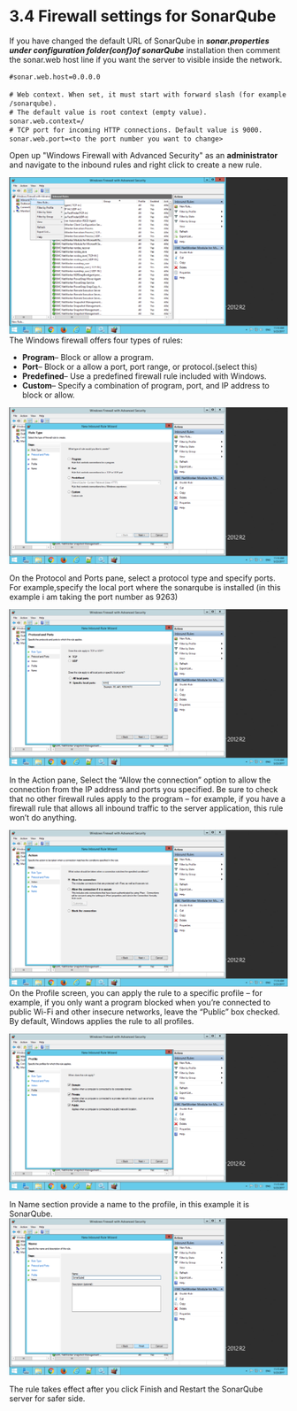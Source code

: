 # 3.4 Firewall settings for SonarQube

If you have changed the default URL of SonarQube in _**sonar.properties under configuration folder\(conf\)of sonarQube**_ installation then comment the sonar.web host line if you want the server to visible inside the network.

```text
#sonar.web.host=0.0.0.0

# Web context. When set, it must start with forward slash (for example /sonarqube).
# The default value is root context (empty value).
sonar.web.context=/
# TCP port for incoming HTTP connections. Default value is 9000.
sonar.web.port=<to the port number you want to change>
```

Open up "Windows Firewall with Advanced Security" as an **administrator** and navigate to the inbound rules and right click to create a new rule.

![](../.gitbook/assets/firewall-settings_sonarqube-1.png)The Windows firewall offers four types of rules:

* **Program**– Block or allow a program.
* **Port**– Block or a allow a port, port range, or protocol.\(select this\)
* **Predefined**– Use a predefined firewall rule included with Windows.
* **Custom**– Specify a combination of program, port, and IP address to block or allow.

![](../.gitbook/assets/firewall-settings_sonarqube-2.png)

On the Protocol and Ports pane, select a protocol type and specify ports. For example,specify the local port where the sonarqube is installed \(in this example i am taking the port number as 9263\)

![](../.gitbook/assets/firewall-settings_sonarqube-3.png)

In the Action pane, Select the “Allow the connection” option to allow the connection from the IP address and ports you specified. Be sure to check that no other firewall rules apply to the program – for example, if you have a firewall rule that allows all inbound traffic to the server application, this rule won’t do anything.

![](../.gitbook/assets/firewall-settings_sonarqube-4.png)On the Profile screen, you can apply the rule to a specific profile – for example, if you only want a program blocked when you’re connected to public Wi-Fi and other insecure networks, leave the “Public” box checked. By default, Windows applies the rule to all profiles.

![](../.gitbook/assets/firewall-settings_sonarqube-5.png)

In Name section provide a name to the profile, in this example it is SonarQube.![](../.gitbook/assets/firewall-settings_sonarqube-6.png)

The rule takes effect after you click Finish and Restart the SonarQube server for safer side.

